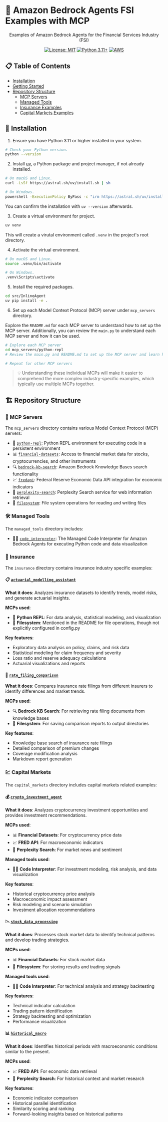 # 🤖 Amazon Bedrock Agents FSI Examples with MCP

<div align="center">
Examples of Amazon Bedrock Agents for the Financial Services Industry (FSI)
  
  [![License: MIT](https://img.shields.io/badge/License-MIT-yellow.svg)](https://opensource.org/licenses/MIT)
  [![Python 3.11+](https://img.shields.io/badge/python-3.11+-blue.svg)](https://www.python.org/downloads/)
  [![AWS](https://img.shields.io/badge/AWS-%23FF9900.svg?style=flat&logo=amazon-aws&logoColor=white)](https://aws.amazon.com/)
</div>

## 📋 Table of Contents

- [Installation](#-installation)
- [Getting Started](#-getting-started)
- [Repository Structure](#-repository-structure)
  - [MCP Servers](#-mcp-servers)
  - [Managed Tools](#-managed-tools)
  - [Insurance Examples](#-insurance)
  - [Capital Markets Examples](#-capital-markets)

## 🔧 Installation

1. Ensure you have Python 3.11 or higher installed in your system.

```bash
# Check your Python version.
python --version
```

2. Install [uv](https://github.com/astral-sh/uv), a Python package and project manager, if not already installed.

```bash
# On macOS and Linux.
curl -LsSf https://astral.sh/uv/install.sh | sh
```

```bash
# On Windows.
powershell -ExecutionPolicy ByPass -c "irm https://astral.sh/uv/install.ps1 | iex"
```

You can confirm the installation with `uv --version` afterwards.

3. Create a virtual environment for project.

```bash
uv venv
```

This will create a virutal environment called `.venv` in the project's root directory.

4. Activate the virtual environment.

```bash
# On macOS and Linux.
source .venv/bin/activate
```

```bash
# On Windows.
.venv\Scripts\activate
```

5. Install the required packages.

```bash
cd src/InlineAgent
uv pip install -e .
```

6. Set up each Model Context Protocol (MCP) server under `mcp_servers` directory.

Explore the `README.md` for each MCP server to understand how to set up the MCP server. Additionally, you can review the `main.py` to understand each MCP server and how it can be used.

```bash
# Explore each MCP server
cd mcp_servers/python-repl
# Review the main.py and README.md to set up the MCP server and learn how it works

# Repeat for other MCP servers
```

> 💡 Understanding these individual MCPs will make it easier to comprehend the more complex industry-specific examples, which typically use multiple MCPs together.

## 🏗️ Repository Structure

### 🔌 MCP Servers

The `mcp_servers` directory contains various Model Context Protocol (MCP) servers:

- 🐍 [`python-repl`](./mcp_servers/python-repl): Python REPL environment for executing code in a persistent environment
- 📊 [`financial-datasets`](./mcp_servers/financial-datasets): Access to financial market data for stocks, cryptocurrencies, and other instruments
- 🔍 [`bedrock-kb-search`](./mcp_servers/bedrock-kb-search): Amazon Bedrock Knowledge Bases search functionality
- 📈 [`fredapi`](./mcp_servers/fredapi): Federal Reserve Economic Data API integration for economic indicators
- 🔎 [`perplexity-search`](./mcp_servers/perplexity-search): Perplexity Search service for web information retrieval
- 📁 [`filesystem`](./mcp_servers/filesystem): File system operations for reading and writing files

### 🛠️ Managed Tools

The `managed_tools` directory includes:

- 👨‍💻 [`code_interpreter`](./managed_tools/code_interpreter): The Managed Code Interpreter for Amazon Bedrock Agents for executing Python code and data visualization

### 🏥 Insurance

The `insurance` directory contains insurance industry specific examples:

#### 📋 [`actuarial_modelling_assistant`](./insurance/actuarial_modelling_assistant)

**What it does**: Analyzes insurance datasets to identify trends, model risks, and generate actuarial insights.

**MCPs used**:

- 🐍 **Python REPL**: For data analysis, statistical modeling, and visualization
- 📁 **Filesystem**: Mentioned in the README for file operations, though not explicitly configured in config.py

**Key features**:

- Exploratory data analysis on policy, claims, and risk data
- Statistical modeling for claim frequency and severity
- Loss ratio and reserve adequacy calculations
- Actuarial visualizations and reports

#### 📝 [`rate_filing_comparison`](./insurance/rate_filing_comparison)

**What it does**: Compares insurance rate filings from different insurers to identify differences and market trends.

**MCPs used**:

- 🔍 **Bedrock KB Search**: For retrieving rate filing documents from knowledge bases
- 📁 **Filesystem**: For saving comparison reports to output directories

**Key features**:

- Knowledge base search of insurance rate filings
- Detailed comparison of premium changes
- Coverage modification analysis
- Markdown report generation

### 💹 Capital Markets

The `capital_markets` directory includes capital markets related examples:

#### 💰 [`crypto_investment_agent`](./capital_markets/crypto_investment_agent)

**What it does**: Analyzes cryptocurrency investment opportunities and provides investment recommendations.

**MCPs used**:

- 📊 **Financial Datasets**: For cryptocurrency price data
- 📈 **FRED API**: For macroeconomic indicators
- 🔎 **Perplexity Search**: For market news and sentiment

**Managed tools used**:

- 👨‍💻 **Code Interpreter**: For investment modeling, risk analysis, and data visualization

**Key features**:

- Historical cryptocurrency price analysis
- Macroeconomic impact assessment
- Risk modeling and scenario simulation
- Investment allocation recommendations

#### 📉 [`stock_data_processing`](./capital_markets/stock_data_processing)

**What it does**: Processes stock market data to identify technical patterns and develop trading strategies.

**MCPs used**:

- 📊 **Financial Datasets**: For stock market data
- 📁 **Filesystem**: For storing results and trading signals

**Managed tools used**:

- 👨‍💻 **Code Interpreter**: For technical analysis and strategy backtesting

**Key features**:

- Technical indicator calculation
- Trading pattern identification
- Strategy backtesting and optimization
- Performance visualization

#### 📊 [`historical_macro`](./capital_markets/historical_macro)

**What it does**: Identifies historical periods with macroeconomic conditions similar to the present.

**MCPs used**:

- 📈 **FRED API**: For economic data retrieval
- 🔎 **Perplexity Search**: For historical context and market research

**Key features**:

- Economic indicator comparison
- Historical parallel identification
- Similarity scoring and ranking
- Forward-looking insights based on historical patterns

